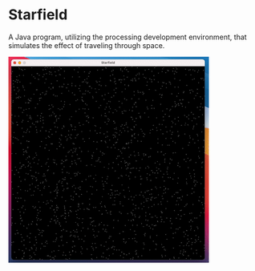 # Starfield
A Java program, utilizing the processing development environment, that simulates the effect of traveling through space.

![Demo Gif](starfield.gif)
